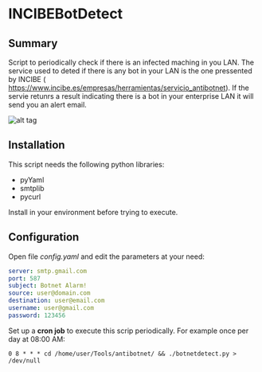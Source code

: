 # INCIBEBotDetect

Summary
-------

Script to periodically check if there is an infected maching in you LAN.
The service used to deted if there is any bot in your LAN is the one pressented by INCIBE ( https://www.incibe.es/empresas/herramientas/servicio_antibotnet).
If the servie retunrs a result indicating there is a bot in your enterprise LAN it will send you an alert email.

![alt tag](https://www.incibe.es/extfrontinteco/img/Image/empresas/herramientas/esquema_antibotnet.png)

Installation
------------

This script needs the following python libraries:
- pyYaml
- smtplib
- pycurl

Install in your environment before trying to execute.

Configuration
-------------

Open file _config.yaml_ and edit the parameters at your need:

```yaml
server: smtp.gmail.com
port: 587
subject: Botnet Alarm!
source: user@domain.com
destination: user@email.com
username: user@gmail.com
password: 123456
```

Set up a **cron job** to execute this scrip periodically. For example once per day at 08:00 AM:
```
0 8 * * * cd /home/user/Tools/antibotnet/ && ./botnetdetect.py > /dev/null
```

